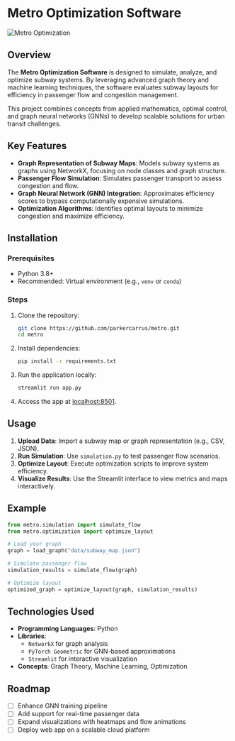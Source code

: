 # Metro Optimization Software

![Metro Optimization](https://via.placeholder.com/800x200.png?text=Metro+Optimization+Software)

## Overview
The **Metro Optimization Software** is designed to simulate, analyze, and optimize subway systems. By leveraging advanced graph theory and machine learning techniques, the software evaluates subway layouts for efficiency in passenger flow and congestion management. 

This project combines concepts from applied mathematics, optimal control, and graph neural networks (GNNs) to develop scalable solutions for urban transit challenges.

## Key Features

- **Graph Representation of Subway Maps**: Models subway systems as graphs using NetworkX, focusing on node classes and graph structure.
- **Passenger Flow Simulation**: Simulates passenger transport to assess congestion and flow.
- **Graph Neural Network (GNN) Integration**: Approximates efficiency scores to bypass computationally expensive simulations.
- **Optimization Algorithms**: Identifies optimal layouts to minimize congestion and maximize efficiency.

## Installation

### Prerequisites
- Python 3.8+
- Recommended: Virtual environment (e.g., `venv` or `conda`)

### Steps

1. Clone the repository:
   ```bash
   git clone https://github.com/parkercarrus/metro.git
   cd metro
   ```

2. Install dependencies:
   ```bash
   pip install -r requirements.txt
   ```

3. Run the application locally:
   ```bash
   streamlit run app.py
   ```

4. Access the app at [localhost:8501](http://localhost:8501).

## Usage

1. **Upload Data**: Import a subway map or graph representation (e.g., CSV, JSON).
2. **Run Simulation**: Use `simulation.py` to test passenger flow scenarios.
3. **Optimize Layout**: Execute optimization scripts to improve system efficiency.
4. **Visualize Results**: Use the Streamlit interface to view metrics and maps interactively.

## Example

```python
from metro.simulation import simulate_flow
from metro.optimization import optimize_layout

# Load your graph
graph = load_graph("data/subway_map.json")

# Simulate passenger flow
simulation_results = simulate_flow(graph)

# Optimize layout
optimized_graph = optimize_layout(graph, simulation_results)
```

## Technologies Used

- **Programming Languages**: Python
- **Libraries**:
  - `NetworkX` for graph analysis
  - `PyTorch Geometric` for GNN-based approximations
  - `Streamlit` for interactive visualization
- **Concepts**: Graph Theory, Machine Learning, Optimization

## Roadmap

- [ ] Enhance GNN training pipeline
- [ ] Add support for real-time passenger data
- [ ] Expand visualizations with heatmaps and flow animations
- [ ] Deploy web app on a scalable cloud platform
